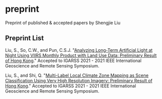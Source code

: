 # preprint
Preprint of published &amp; accepted papers by Shengjie Liu

## Preprint List
Liu, S., So, C.W., and Pun, C.S.J. "[Analyzing Long-Term Artificial Light at Night Using VIIRS Monthly Product with Land Use Data: Preliminary Result of Hong Kong](https://sjliu.me/paper/viirsMonthlyHKigarss2021.pdf)." Accepted to IGARSS 2021 - 2021 IEEE International Geoscience and Remote Sensing Symposium.

Liu, S., and Shi, Q. "[Multi-Label Local Climate Zone Mapping as Scene Classification Using
Very High Resolution Imagery: Preliminary Result of Hong Kong](https://sjliu.me/paper/multiLabelLCZigarss2021.pdf)." Accepted to IGARSS 2021 - 2021 IEEE International Geoscience and Remote Sensing Symposium.
